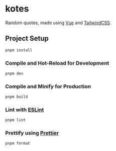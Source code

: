 # kotes

Random quotes, made using [Vue](https://vuejs.org/) and [TailwindCSS](https://tailwindcss.com/).

## Project Setup

```sh
pnpm install
```

### Compile and Hot-Reload for Development

```sh
pnpm dev
```

### Compile and Minify for Production

```sh
pnpm build
```

### Lint with [ESLint](https://eslint.org/)

```sh
pnpm lint
```

### Prettify using [Prettier](https://prettier.io/)

```sh
pnpm format
```